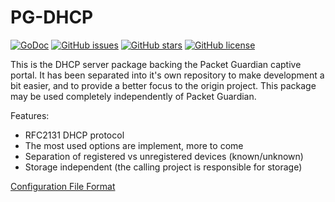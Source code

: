 # PG-DHCP

[![GoDoc](https://godoc.org/github.com/packet-guardian/pg-dhcp?status.svg)](https://godoc.org/github.com/packet-guardian/pg-dhcp)
[![GitHub issues](https://img.shields.io/github/issues/packet-guardian/pg-dhcp.svg)](https://github.com/packet-guardian/pg-dhcp/issues)
[![GitHub stars](https://img.shields.io/github/stars/packet-guardian/pg-dhcp.svg)](https://github.com/packet-guardian/pg-dhcp/stargazers)
[![GitHub license](https://img.shields.io/badge/license-New%20BSD-blue.svg)](https://raw.githubusercontent.com/packet-guardian/pg-dhcp/master/LICENSE)

This is the DHCP server package backing the Packet Guardian captive portal. It has been separated into it's own repository to make development a bit easier, and to provide a better focus to the origin project. This package may be used completely independently of Packet Guardian.

Features:

- RFC2131 DHCP protocol
- The most used options are implement, more to come
- Separation of registered vs unregistered devices (known/unknown)
- Storage independent (the calling project is responsible for storage)

[Configuration File Format](configurationFileFormat.md)
